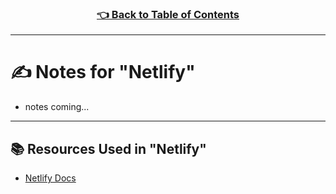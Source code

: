 <h3 align="center"><a href="../table_of_contents.md">👈 Back to Table of Contents</a></h3>

---

# ✍️ Notes for "Netlify"
- notes coming...

---

## 📚 Resources Used in "Netlify"
- [Netlify Docs](https://reactjs.org/docs/forms.html)